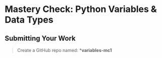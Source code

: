 # Mastery Check: Python Variables & Data Types

## Submitting Your Work
> Create a GitHub repo named: ***variables-mc1**
